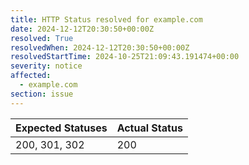 ```yaml
---
title: HTTP Status resolved for example.com
date: 2024-12-12T20:30:50+00:00Z
resolved: True
resolvedWhen: 2024-12-12T20:30:50+00:00Z
resolvedStartTime: 2024-10-25T21:09:43.191474+00:00
severity: notice
affected:
  - example.com
section: issue
---
```


| Expected Statuses | Actual Status  |
|-------------------|----------------|
| 200, 301, 302 | 200 |
